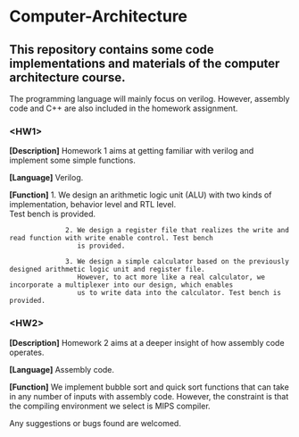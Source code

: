 # Computer-Architecture
## This repository contains some code implementations and materials of the computer architecture course.

The programming language will mainly focus on verilog. However, assembly code and C++ are also included in the homework assignment.

### **\<HW1\>**

**[Description]** Homework 1 aims at getting familiar with verilog and implement some simple functions.

**[Language]**    Verilog.

**[Function]**    1. We design an arithmetic logic unit (ALU) with two kinds of implementation, behavior level and RTL level.  
                     Test bench is provided.

                  2. We design a register file that realizes the write and read function with write enable control. Test bench 
                     is provided.
              
                  3. We design a simple calculator based on the previously designed arithmetic logic unit and register file. 
                     However, to act more like a real calculator, we incorporate a multiplexer into our design, which enables 
                     us to write data into the calculator. Test bench is provided.



### **\<HW2\>**

**[Description]** Homework 2 aims at a deeper insight of how assembly code operates.

**[Language]**    Assembly code.

**[Function]**    We implement bubble sort and quick sort functions that can take in any number of inputs with assembly code. 
                  However, the constraint is that the compiling environment we select is MIPS compiler. 


Any suggestions or bugs found are welcomed.
